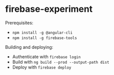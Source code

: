 # firebase-experiment

Prerequisites:

* `npm install -g @angular-cli`
* `npm install -g firebase-tools`

Building and deploying:

* Authenticate with `firebase login`
* Build with `ng build --prod --output-path dist`
* Deploy with `firebase deploy`
